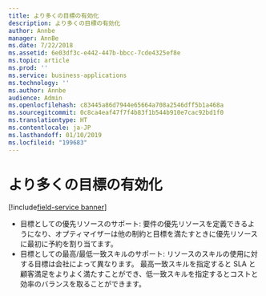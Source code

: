```yaml
---
title: より多くの目標の有効化
description: より多くの目標の有効化
author: Annbe
manager: AnnBe
ms.date: 7/22/2018
ms.assetid: 6e03df3c-e442-447b-bbcc-7cde4325ef8e
ms.topic: article
ms.prod: ''
ms.service: business-applications
ms.technology: ''
ms.author: Annbe
audience: Admin
ms.openlocfilehash: c83445a86d7944e65664a708a2546dff5b1a468a
ms.sourcegitcommit: 0c8ca4eaf47f7f4b83f1b544b910e7cac92bd1f0
ms.translationtype: HT
ms.contentlocale: ja-JP
ms.lasthandoff: 01/10/2019
ms.locfileid: "199683"
---
```

#  <a name="enable-more-objectives"></a>より多くの目標の有効化 

[!include[field-service banner](../../../includes/field-service.md)]



-   目標としての優先リソースのサポート: 要件の優先リソースを定義できるようになり、オプティマイザーは他の制約と目標を満たすときに優先リソースに最初に予約を割り当てます。
-   目標としての最高/最低一致スキルのサポート: リソースのスキルの使用に対する目標は会社によって異なります。 最高一致スキルを指定すると SLA と顧客満足をよりよく満たすことができ、低一致スキルを指定するとコストと効率のバランスを取ることができます。
